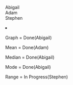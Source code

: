 Abigail
<br>
Adam
<br>
Stephen

<li>
  <p>Graph = Done(Abigail)</p>
  <p>Mean = Done(Adam)</p>
  <p>Median = Done(Abigail)</p>
  <p>Mode = Done(Abigail)</p>
  <p>Range = In Progress(Stephen)</p>
 </li>
